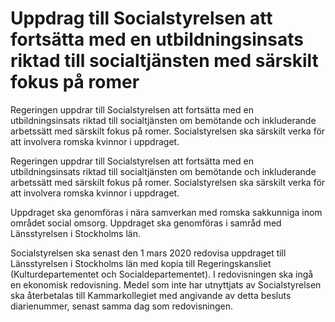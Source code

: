 # Uppdrag till Socialstyrelsen att fortsätta med en utbildningsinsats riktad till socialtjänsten med särskilt fokus på romer

Regeringen uppdrar till Socialstyrelsen att fortsätta med en utbildningsinsats riktad till socialtjänsten om bemötande och inkluderande arbetssätt med särskilt fokus på romer. Socialstyrelsen ska särskilt verka för att involvera romska kvinnor i uppdraget.

Regeringen uppdrar till Socialstyrelsen att fortsätta med en utbildningsinsats riktad till socialtjänsten om bemötande och inkluderande arbetssätt med särskilt fokus på romer. Socialstyrelsen ska särskilt verka för att involvera romska kvinnor i uppdraget.

Uppdraget ska genomföras i nära samverkan med romska
sakkunniga inom området social omsorg. Uppdraget ska genomföras i samråd med Länsstyrelsen i Stockholms län.

Socialstyrelsen ska senast den 1 mars 2020 redovisa uppdraget till
Länsstyrelsen i Stockholms län med kopia till Regeringskansliet
(Kulturdepartementet och Socialdepartementet). I redovisningen ska ingå en ekonomisk redovisning. Medel som inte har utnyttjats av Socialstyrelsen ska återbetalas till Kammarkollegiet med angivande av detta besluts diarienummer, senast samma dag som redovisningen.
